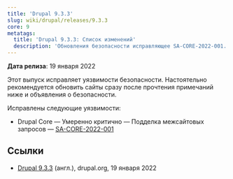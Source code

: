 ```yaml
---
title: 'Drupal 9.3.3'
slug: wiki/drupal/releases/9.3.3
core: 9
metatags:
  title: 'Drupal 9.3.3: Список изменений'
  description: 'Обновления безопасности исправляющее SA-CORE-2022-001.'
---
```


**Дата релиза**: 19 января 2022

Этот выпуск исправляет уязвимости безопасности. Настоятельно рекомендуется обновить сайты сразу после прочтения примечаний ниже и объявления о безопасности.

Исправлены следующие уязвимости:

- Drupal Core — Умеренно критично — Подделка межсайтовых запросов
  — [SA-CORE-2022-001](../../../../security/sa-core/2022-001/index.md)

## Ссылки

- [Drupal 9.3.3](https://www.drupal.org/project/drupal/releases/9.3.3) (англ.), drupal.org, 19 января 2022
